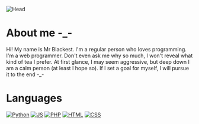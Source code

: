 ![Head](https://media.tenor.com/6sjd441LIRIAAAAd/future.gif)

# About me -_-
Hi! My name is Mr Blackest. I'm a regular person who loves programming. I'm a web programmer. Don't even ask me why so much, I won't reveal what kind of tea I prefer. At first glance, I may seem aggressive, but deep down I am a calm person (at least I hope so). If I set a goal for myself, I will pursue it to the end -_-

<h1>Languages</h1>

[![Python](https://img.shields.io/badge/-Python-090909?style=for-the-badge&logo=Python)](https://ru.wikipedia.org/wiki/Python)
[![JS]([https://img.shields.io/badge/-JS-090909?style=for-the-badge&logo=JS)](https://ru.wikipedia.org/wiki/JS)
[![PHP](https://img.shields.io/badge/-PHP-090909?style=for-the-badge&logo=PHP)](https://ru.wikipedia.org/wiki/Php)
[![HTML](https://img.shields.io/badge/-Html-090909?style=for-the-badge&logo=Html)](https://ru.wikipedia.org/wiki/HTML)
[![CSS](https://img.shields.io/badge/-CSS-090909?style=for-the-badge&logo=CSS)](https://ru.wikipedia.org/wiki/CSS)


